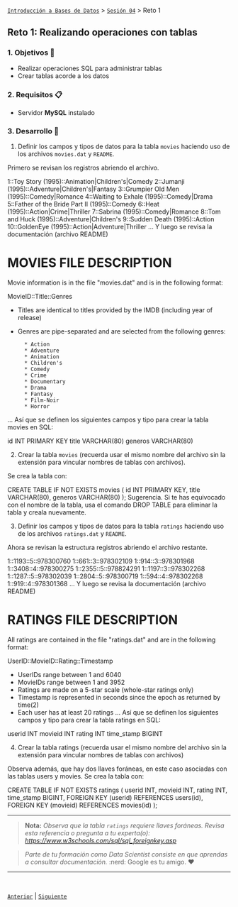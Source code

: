 [`Introducción a Bases de Datos`](../../README.md) > [`Sesión 04`](../Readme.md) > Reto 1

## Reto 1: Realizando operaciones con tablas

### 1. Objetivos :dart:
- Realizar operaciones SQL para administrar tablas
- Crear tablas acorde a los datos

### 2. Requisitos :clipboard:
- Servidor __MySQL__ instalado

### 3. Desarrollo :rocket:



1. Definir los campos y tipos de datos para la tabla `movies` haciendo uso de los archivos `movies.dat` y `README`.


Primero se revisan los registros abriendo el archivo.

1::Toy Story (1995)::Animation|Children's|Comedy
2::Jumanji (1995)::Adventure|Children's|Fantasy
3::Grumpier Old Men (1995)::Comedy|Romance
4::Waiting to Exhale (1995)::Comedy|Drama
5::Father of the Bride Part II (1995)::Comedy
6::Heat (1995)::Action|Crime|Thriller
7::Sabrina (1995)::Comedy|Romance
8::Tom and Huck (1995)::Adventure|Children's
9::Sudden Death (1995)::Action
10::GoldenEye (1995)::Action|Adventure|Thriller
...
Y luego se revisa la documentación (archivo README)

MOVIES FILE DESCRIPTION
================================================================================

Movie information is in the file "movies.dat" and is in the following
format:

MovieID::Title::Genres

- Titles are identical to titles provided by the IMDB (including
year of release)
- Genres are pipe-separated and are selected from the following genres:

        * Action
        * Adventure
        * Animation
        * Children's
        * Comedy
        * Crime
        * Documentary
        * Drama
        * Fantasy
        * Film-Noir
        * Horror
...
Así que se definen los siguientes campos y tipo para crear la tabla movies en SQL:

id INT PRIMARY KEY
title VARCHAR(80)
generos VARCHAR(80)






2. Crear la tabla `movies` (recuerda usar el mismo nombre del archivo sin la extensión para vincular nombres de tablas con archivos).



Se crea la tabla con:

CREATE TABLE IF NOT EXISTS movies (
   id INT PRIMARY KEY, 
   title VARCHAR(80), 
   generos VARCHAR(80)
); 
Sugerencia. Si te has equivocado con el nombre de la tabla, usa el comando DROP TABLE para eliminar la tabla y creala nuevamente.






3. Definir los campos y tipos de datos para la tabla `ratings` haciendo uso de los archivos `ratings.dat` y `README`.



Ahora se revisan la estructura registros abriendo el archivo restante.

1::1193::5::978300760
1::661::3::978302109
1::914::3::978301968
1::3408::4::978300275
1::2355::5::978824291
1::1197::3::978302268
1::1287::5::978302039
1::2804::5::978300719
1::594::4::978302268
1::919::4::978301368
...
Y luego se revisa la documentación (archivo README)

RATINGS FILE DESCRIPTION
================================================================================

All ratings are contained in the file "ratings.dat" and are in the
following format:

UserID::MovieID::Rating::Timestamp

- UserIDs range between 1 and 6040
- MovieIDs range between 1 and 3952
- Ratings are made on a 5-star scale (whole-star ratings only)
- Timestamp is represented in seconds since the epoch as returned by time(2)
- Each user has at least 20 ratings
...
Así que se definen los siguientes campos y tipo para crear la tabla ratings en SQL:

userid INT
movieid INT
rating INT
time_stamp BIGINT







4. Crear la tabla ratings (recuerda usar el mismo nombre del archivo sin la extensión para vincular nombres de tablas con archivos)




Observa además, que hay dos llaves foráneas, en este caso asociadas con las tablas users y movies. Se crea la tabla con:

CREATE TABLE IF NOT EXISTS ratings (
   userid INT, 
   movieid INT, 
   rating INT, 
   time_stamp BIGINT,
   FOREIGN KEY (userid) REFERENCES users(id),
   FOREIGN KEY (movieid) REFERENCES movies(id)
);




---

> **Nota:** *Observa que la tabla `ratings` requiere llaves foráneas. Revisa esta referencia o pregunta a tu experta(o): https://www.w3schools.com/sql/sql_foreignkey.asp*

> *Parte de tu formación como Data Scientist consiste en que aprendas a consultar documentación.* :nerd: Google es tu amigo. :heart:

---

<br/>

[`Anterior`](../Ejemplo-02/Readme.md) | [`Siguiente`](../Readme.md#importando-datos-a-una-tabla-en-formato-csv)   
